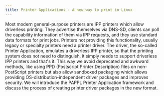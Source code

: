 ```yaml
---
title: Printer Applications - A new way to print in Linux
---
```

Most modern general-purpose printers are IPP printers which allow driverless printing. They advertise themselves via DNS-SD, clients can poll the capability information of them via IPP requests, and they use standard data formats for print jobs. Printers not providing this functionality, usually legacy or specialty printers need a printer driver. The driver, the so-called Printer Application, emulates a driverless IPP printer, so that the printing system does not need to distinguish, it simply needs to support driverless IPP printers and that's it.
This way we avoid deprecated and awkward methods, like using PPD (Postscript Printer Description) files on non-PostScript printers but also allow sandboxed packaging which allows providing OS-distribution-independent driver packages and improves security.
We will introduce the PAPPL Printer Application framework and discuss the process of creating printer driver packages in the new format.